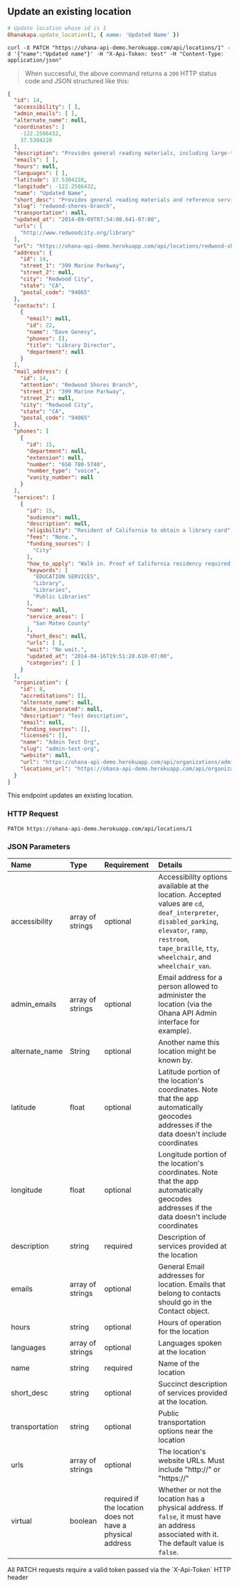 ## Update an existing location

```ruby
# Update location whose id is 1
Ohanakapa.update_location(1, { name: 'Updated Name' })
```

```shell
curl -X PATCH "https://ohana-api-demo.herokuapp.com/api/locations/1" -d '{"name":"Updated name"}' -H "X-Api-Token: test" -H "Content-Type: application/json"
```

> When successful, the above command returns a `200` HTTP status code and JSON
> structured like this:

```json
{
  "id": 14,
  "accessibility": [ ],
  "admin_emails": [ ],
  "alternate_name": null,
  "coordinates": [
    -122.2586432,
    37.5304228
  ],
  "description": "Provides general reading materials, including large-type books, videos, music cassettes and CDs, and books on tape. Offers children's programs and a Summer Reading Club. Meeting room is available to nonprofit groups. Participates in the Peninsula Library System.",
  "emails": [ ],
  "hours": null,
  "languages": [ ],
  "latitude": 37.5304228,
  "longitude": -122.2586432,
  "name": "Updated Name",
  "short_desc": "Provides general reading materials and reference services.",
  "slug": "redwood-shores-branch",
  "transportation": null,
  "updated_at": "2014-09-09T07:54:08.641-07:00",
  "urls": [
    "http://www.redwoodcity.org/library"
  ],
  "url": "https://ohana-api-demo.herokuapp.com/api/locations/redwood-shores-branch",
  "address": {
    "id": 14,
    "street_1": "399 Marine Parkway",
    "street_2": null,
    "city": "Redwood City",
    "state": "CA",
    "postal_code": "94065"
  },
  "contacts": [
    {
      "email": null,
      "id": 22,
      "name": "Dave Genesy",
      "phones": [],
      "title": "Library Director",
      "department": null
    }
  ],
  "mail_address": {
    "id": 14,
    "attention": "Redwood Shores Branch",
    "street_1": "399 Marine Parkway",
    "street_2": null,
    "city": "Redwood City",
    "state": "CA",
    "postal_code": "94065"
  },
  "phones": [
    {
      "id": 15,
      "department": null,
      "extension": null,
      "number": "650 780-5740",
      "number_type": "voice",
      "vanity_number": null
    }
  ],
  "services": [
    {
      "id": 15,
      "audience": null,
      "description": null,
      "eligibility": "Resident of California to obtain a library card",
      "fees": "None.",
      "funding_sources": [
        "City"
      ],
      "how_to_apply": "Walk in. Proof of California residency required to receive a library card.",
      "keywords": [
        "EDUCATION SERVICES",
        "Library",
        "Libraries",
        "Public Libraries"
      ],
      "name": null,
      "service_areas": [
        "San Mateo County"
      ],
      "short_desc": null,
      "urls": [ ],
      "wait": "No wait.",
      "updated_at": "2014-04-16T19:51:28.610-07:00",
      "categories": [ ]
    }
  ],
  "organization": {
    "id": 8,
    "accreditations": [],
    "alternate_name": null,
    "date_incorporated": null,
    "description": "Test description",
    "email": null,
    "funding_sources": [],
    "licenses": [],
    "name": "Admin Test Org",
    "slug": "admin-test-org",
    "website": null,
    "url": "https://ohana-api-demo.herokuapp.com/api/organizations/admin-test-org",
    "locations_url": "https://ohana-api-demo.herokuapp.com/api/organizations/admin-test-org/locations"
  }
}
```

This endpoint updates an existing location.

### HTTP Request

`PATCH https://ohana-api-demo.herokuapp.com/api/locations/1`

### JSON Parameters

| Name | Type | Requirement | Details |
|:-----|:-----|:---------|:-------|
| accessibility | array of strings | optional | Accessibility options available at the location. Accepted values are `cd`, `deaf_interpreter`, `disabled_parking`, `elevator`, `ramp`, `restroom`, `tape_braille`, `tty`, `wheelchair`, and `wheelchair_van`. |
| admin_emails | array of strings | optional | Email address for a person allowed to administer the location (via the Ohana API Admin interface for example). |
| alternate_name | String | optional | Another name this location might be known by. |
| latitude | float | optional | Latitude portion of the location's coordinates. Note that the app automatically geocodes addresses if the data doesn't include coordinates |
| longitude | float | optional | Longitude portion of the location's coordinates. Note that the app automatically geocodes addresses if the data doesn't include coordinates |
| description | string | required | Description of services provided at the location |
| emails | array of strings | optional | General Email addresses for location. Emails that belong to contacts should go in the Contact object. |
| hours | string | optional | Hours of operation for the location |
| languages | array of strings | optional | Languages spoken at the location |
| name | string | required | Name of the location |
| short_desc | string | optional | Succinct description of services provided at the location. |
| transportation | string | optional | Public transportation options near the location |
| urls | array of strings | optional | The location's website URLs. Must include "http://" or "https://" |
| virtual | boolean | required if the location does not have a physical address | Whether or not the location has a physical address. If `false`, it must have an address associated with it. The default value is `false`. |

<aside class="warning">All PATCH requests require a valid token passed via the
`X-Api-Token` HTTP header</aside>

